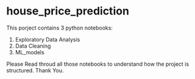 # house_price_prediction

This porject contains 3 python notebooks:
1. Exploratory Data Analysis
2. Data Cleaning 
3. ML_models

Please Read throud all those notebooks to understand how the project is structured.
Thank You.
